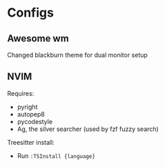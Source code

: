 # Configs

## Awesome wm 
Changed blackburn theme for dual monitor setup

## NVIM
Requires:
- pyright
- autopep8
- pycodestyle
- Ag, the silver searcher (used by fzf fuzzy search)

Treesitter install:
- Run `:TSInstall {language}`
